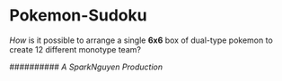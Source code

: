 # Pokemon-Sudoku
*How* is it possible to arrange a single **6x6** box of dual-type pokemon to create 12 different monotype team?

########## *A SparkNguyen Production*
